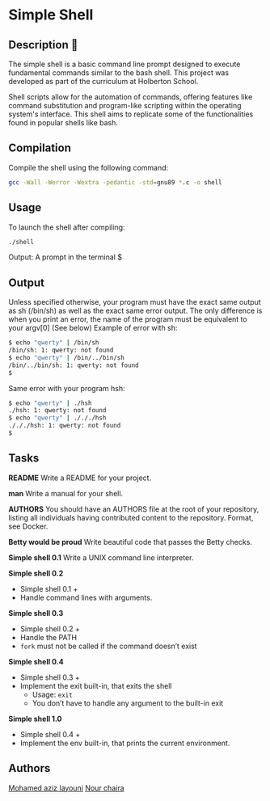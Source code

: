 # Simple Shell 

## Description 📖

The simple shell is a basic command line prompt designed to execute fundamental commands similar to the bash shell. This project was developed as part of the curriculum at Holberton School.

Shell scripts allow for the automation of commands, offering features like command substitution and program-like scripting within the operating system's interface. This shell aims to replicate some of the functionalities found in popular shells like bash.
## Compilation

Compile the shell using the following command:

```bash
gcc -Wall -Werror -Wextra -pedantic -std=gnu89 *.c -o shell 
```
## Usage
To launch the shell after compiling:

```bash
./shell 
```
Output: A prompt in the terminal $
## Output
Unless specified otherwise, your program must have the exact same output as sh (/bin/sh) as well as the exact same error output.
The only difference is when you print an error, the name of the program must be equivalent to your argv[0] (See below)
Example of error with sh:
```bash
$ echo "qwerty" | /bin/sh
/bin/sh: 1: qwerty: not found
$ echo "qwerty" | /bin/../bin/sh
/bin/../bin/sh: 1: qwerty: not found
$
```
Same error with your program hsh:

``` bash
$ echo "qwerty" | ./hsh
./hsh: 1: qwerty: not found
$ echo "qwerty" | ./././hsh
./././hsh: 1: qwerty: not found
$
```
## Tasks
**README**
Write a README for your project.

**man**
Write a manual for your shell.

**AUTHORS**
You should have an AUTHORS file at the root of your repository, listing all individuals having contributed content to the repository. Format, see Docker.

**Betty would be proud**
Write beautiful code that passes the Betty checks.

**Simple shell 0.1**
Write a UNIX command line interpreter.

**Simple shell 0.2**
- Simple shell 0.1 +
- Handle command lines with arguments.

**Simple shell 0.3**
- Simple shell 0.2 +
- Handle the PATH
- `fork` must not be called if the command doesn’t exist

**Simple shell 0.4**
- Simple shell 0.3 +
- Implement the exit built-in, that exits the shell
  - Usage: `exit`
  - You don’t have to handle any argument to the built-in exit

**Simple shell 1.0**
- Simple shell 0.4 +
- Implement the env built-in, that prints the current environment.
## Authors
[Mohamed aziz layouni](hhttps://github.com/laayounii)
[Nour chaira](https://github.com/nourchaira)
